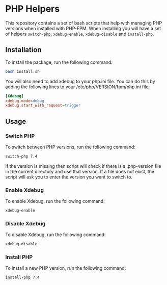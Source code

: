 # PHP Helpers
This repository contains a set of bash scripts that help with managing PHP versions when installed with PHP-FPM.
When installing you will have a set of helpers `switch-php`, `xdebug-enable`, `xdebug-disable` and `install-php`.


## Installation

To install the package, run the following command:

```bash
bash install.sh
```

You will also need to add xdebug to your php.ini file. You can do this by adding the following lines to your /etc/php/VERSION/fpm/php.ini file:

```ini
[Xdebug]
xdebug.mode=debug
xdebug.start_with_request=trigger
```

## Usage

### Switch PHP

To switch between PHP versions, run the following command:

```bash
switch-php 7.4
```

If the version is missing then script will check if there is a .php-version file in the current directory and use that version.
If a file does not exist, the script will ask you to enter the version you want to switch to.

### Enable Xdebug

To enable Xdebug, run the following command:

```bash
xdebug-enable
```

### Disable Xdebug

To disable Xdebug, run the following command:

```bash
xdebug-disable
```

### Install PHP

To install a new PHP version, run the following command:

```bash
install-php 7.4
```

